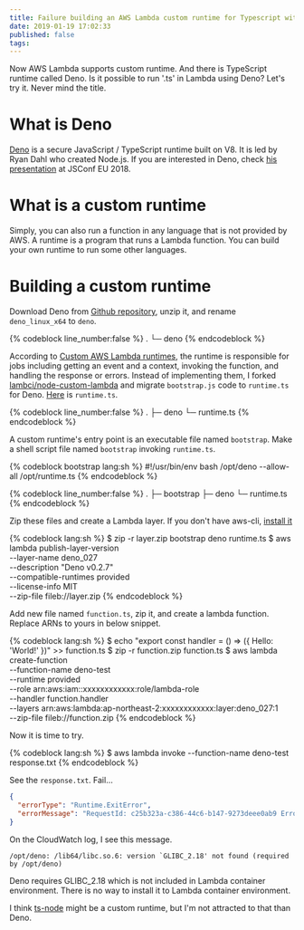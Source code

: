 ```yaml
---
title: Failure building an AWS Lambda custom runtime for Typescript with Deno
date: 2019-01-19 17:02:33
published: false
tags:
---
```


Now AWS Lambda supports custom runtime. And there is TypeScript runtime called Deno. Is it possible to run '.ts' in Lambda using Deno? Let's try it. Never mind the title.

# What is Deno

[Deno](https://deno.land) is a secure JavaScript / TypeScript runtime built on V8. It is led by Ryan Dahl who created Node.js. If you are interested in Deno, check [his presentation](https://www.youtube.com/watch?v=M3BM9TB-8yA) at JSConf EU 2018.

# What is a custom runtime

Simply, you can also run a function in any language that is not provided by AWS. A runtime is a program that runs a Lambda function. You can build your own runtime to run some other languages.

# Building a custom runtime

Download Deno from [Github repository](https://github.com/denoland/deno/releases/download/v0.2.7/deno_linux_x64.gz), unzip it, and rename `deno_linux_x64` to `deno`.

{% codeblock line_number:false %}
.
└─ deno
{% endcodeblock %}

According to [Custom AWS Lambda runtimes](https://docs.aws.amazon.com/lambda/latest/dg/runtimes-custom.html), the runtime is responsible for jobs including getting an event and a context, invoking the function, and handling the response or errors. Instead of implementing them, I forked [lambci/node-custom-lambda](https://github.com/lambci/node-custom-lambda) and migrate `bootstrap.js` code to `runtime.ts` for Deno. [Here](https://github.com/kdby-io/deno-custom-lambda/blob/master/runtime.ts) is `runtime.ts`.

{% codeblock line_number:false %}
.
├─ deno
└─ runtime.ts
{% endcodeblock %}

A custom runtime's entry point is an executable file named `bootstrap`. Make a shell script file named `bootstrap` invoking `runtime.ts`.

{% codeblock bootstrap lang:sh %}
#!/usr/bin/env bash
/opt/deno --allow-all /opt/runtime.ts
{% endcodeblock %}

{% codeblock line_number:false %}
.
├─ bootstrap
├─ deno
└─ runtime.ts
{% endcodeblock %}

Zip these files and create a Lambda layer. If you don't have aws-cli, [install it](https://docs.aws.amazon.com/cli/latest/userguide/cli-chap-install.html)

{% codeblock lang:sh %}
$ zip -r layer.zip bootstrap deno runtime.ts
$ aws lambda publish-layer-version \
    --layer-name deno_027 \
    --description "Deno v0.2.7" \
    --compatible-runtimes provided \
    --license-info MIT \
    --zip-file fileb://layer.zip
{% endcodeblock %}

Add new file named `function.ts`, zip it, and create a lambda function. Replace ARNs to yours in below snippet.

{% codeblock lang:sh %}
$ echo "export const handler = () => ({ Hello: 'World!' })" >> function.ts
$ zip -r function.zip function.ts
$ aws lambda create-function \
    --function-name deno-test \
    --runtime provided \
    --role arn:aws:iam::xxxxxxxxxxxx:role/lambda-role \
    --handler function.handler \
    --layers arn:aws:lambda:ap-northeast-2:xxxxxxxxxxxx:layer:deno_027:1 \
    --zip-file fileb://function.zip
{% endcodeblock %}

Now it is time to try.

{% codeblock lang:sh %}
$ aws lambda invoke --function-name deno-test response.txt
{% endcodeblock %}

See the `response.txt`. Fail...

```json
{
  "errorType": "Runtime.ExitError",
  "errorMessage": "RequestId: c25b323a-c386-44c6-b147-9273deee0ab9 Error: Runtime exited with error: exit status 1"
}
```

On the CloudWatch log, I see this message.

```
/opt/deno: /lib64/libc.so.6: version `GLIBC_2.18' not found (required by /opt/deno)
```

Deno requires GLIBC_2.18 which is not included in Lambda container environment. There is no way to install it to Lambda container environment.

I think [ts-node](https://github.com/TypeStrong/ts-node) might be a custom runtime, but I'm not attracted to that than Deno.
